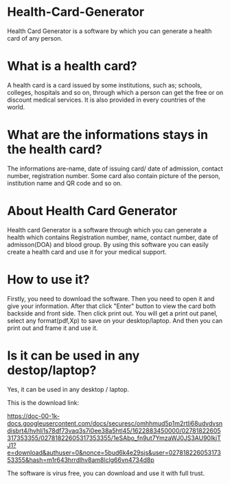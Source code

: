 # Health-Card-Generator

Health Card Generator is a software by which you can generate a health card of any person.

# What is a health card?

A health card is a card issued by some institutions, such as; schools, colleges, hospitals and so on, through which a person can get the free or on discount medical services.
It is also provided in every countries of the world.

# What are the informations stays in the health card?
The informations are-name, date of issuing card/ date of admission, contact number, registration number. Some card also contain picture of the person, institution name and QR code and so on.

# About Health Card Generator
Health card Generator is a software through which you can generate a health which contains Registration number, name, contact number, date of admisson(DOA) and blood group.
By using this software you can easily create a health card and use it for your medical support.

# How to use it?
Firstly, you need to download the software. Then you need to open it and give your information. After that click "Enter" button to view the card both backside and front side. Then
click print out. You will get a print out panel, select any format(pdf,Xp) to save on your desktop/laptop. And then you can print out and frame it and use it.

# Is it can be used in any destop/laptop?
Yes, it can be used in any desktop / laptop.

This is the download link: 

https://doc-00-1k-docs.googleusercontent.com/docs/securesc/omhhmud5p1m2rtli68udvdvsndisbrt4/hvhli1s78df73vaq3s7i0ee38a5htl45/1622883450000/02781822605317353355/02781822605317353355/1eSAbo_fn9ut7YmzaWJ0JS3AU90lkjTJ1?e=download&authuser=0&nonce=5bud6k4e29sjs&user=02781822605317353355&hash=m1r643hrrdlhv8am8lclg66vn4734d8p

The software is virus free, you can download and use it with full trust.
